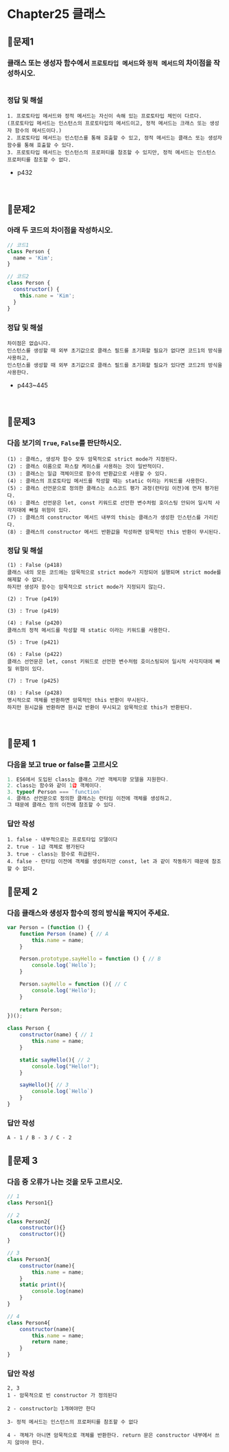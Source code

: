# Chapter25 클래스
## 📌문제1
### 클래스 또는 생성자 함수에서 `프로토타입 메서드`와 `정적 메서드`의 차이점을 작성하시오.
```
```
### 정답 및 해설
```
1. 프로토타입 메서드와 정적 메서드는 자신이 속해 있는 프로토타입 체인이 다르다.
(프로토타입 메서드는 인스턴스의 프로토타입의 메서드이고, 정적 메서드는 크래스 또는 생성자 함수의 메서드이다.)
2. 프로토타입 메서드는 인스턴스를 통해 호출할 수 있고, 정적 메서드는 클래스 또는 생성자 함수를 통해 호출할 수 있다.
3. 프로토타입 메서드는 인스턴스의 프로퍼티를 참조할 수 있지만, 정적 메서드는 인스턴스 프로퍼티를 참조할 수 없다.
```
- p432

<br>

## 📌문제2
### 아래 두 코드의 차이점을 작성하시오.
```js
// 코드1
class Person {
  name = 'Kim';
}

// 코드2
class Person {
  constructor() {
    this.name = 'Kim';
  }
}
```
### 정답 및 해설
```
차이점은 없습니다.
인스턴스를 생성할 때 외부 초기값으로 클래스 필드를 초기화할 필요가 없다면 코드1의 방식을 사용하고,
인스턴스를 생성할 때 외부 초기값으로 클래스 필드를 초기화할 필요가 있다면 코드2의 방식을 사용한다.
```
- p443~445

<br>

## 📌문제3
### 다음 보기의 `True`, `False`를 판단하시오.
```
(1) : 클래스, 생성자 함수 모두 암묵적으로 strict mode가 지정된다.
(2) : 클래스 이름으로 파스칼 케이스를 사용하는 것이 일반적이다.
(3) : 클래스는 일급 객체이므로 함수의 반환값으로 사용할 수 있다.
(4) : 클래스의 프로토타입 메서드를 작성할 때는 static 이라는 키워드를 사용한다.
(5) : 클래스 선언문으로 정의한 클래스는 소스코드 평가 과정(런타임 이전)에 먼저 평가된다.
(6) : 클래스 선언문은 let, const 키워드로 선언한 변수처럼 호이스팅 안되어 일시적 사각지대에 빠질 위험이 있다.
(7) : 클래스의 constructor 메서드 내부의 this는 클래스가 생성한 인스턴스를 가리킨다.
(8) : 클래스의 constructor 메서드 반환값을 작성하면 암묵적인 this 반환이 무시된다.
```
### 정답 및 해설
```
(1) : False (p418)
클래스 내의 모든 코드에는 암묵적으로 strict mode가 지정되어 실행되며 strict mode를 해제할 수 없다.
하지만 생성자 함수는 암묵적으로 strict mode가 지정되지 않는다.

(2) : True (p419)

(3) : True (p419)

(4) : False (p420)
클래스의 정적 메서드를 작성할 때 static 이라는 키워드를 사용한다.

(5) : True (p421)

(6) : False (p422)
클래스 선언문은 let, const 키워드로 선언한 변수처럼 호이스팅되어 일시적 사각지대에 빠질 위험이 있다.

(7) : True (p425)

(8) : False (p428)
명시적으로 객체를 반환하면 암묵적인 this 반환이 무시된다.
하지만 원시값을 반환하면 원시값 반환이 무시되고 암묵적으로 this가 반환된다.
```

<br>


## 📌문제 1
### 다음을 보고 true or false를 고르시오
```jsx
1. ES6에서 도입된 class는 클래스 기반 객체지향 모델을 지원한다.
2. class는 함수와 같이 1급 객체이다. 
3. typeof Person === `function`
4. 클래스 선언문으로 정의한 클래스는 런타임 이전에 객체를 생성하고, 
그 때문에 클래스 정의 이전에 참조할 수 있다. 
```
### 답안 작성
```
1. false - 내부적으로는 프로토타입 모델이다
2. true - 1급 객체로 평가된다
3. true - class는 함수로 취급된다. 
4. false - 런타임 이전에 객체를 생성하지만 const, let 과 같이 작동하기 때문에 참조할 수 없다. 
```

## 📌문제 2
### 다음 클래스와 생성자 함수의 정의 방식을 짝지어 주세요.
```jsx
var Person = (function () {
	function Person (name) { // A
		this.name = name;
	}

	Person.prototype.sayHello = function () { // B
		console.log(`Hello`);
	}

	Person.sayHello = function (){ // C
		console.log('Hello');
	}
	
	return Person;
})();
```

```jsx
class Person {
	constructor(name) { // 1
		this.name = name;
	}

	static sayHello(){ // 2
		console.log("Hello!");
	}

	sayHello(){ // 3
		console.log(`Hello`)
	}
}
```
### 답안 작성
```
A - 1 / B - 3 / C - 2
```

## 📌문제 3
### 다음 중 오류가 나는 것을 모두 고르시오.

```jsx
// 1
class Person1{}

// 2
class Person2{
	constructor(){}
	constructor(){}
}

// 3
class Person3{
	constructor(name){
		this.name = name;
	}
	static print(){
		console.log(name)
	}
}

// 4
class Person4{
	constructor(name){
		this.name = name;
		return name;
	}
}
```
### 답안 작성
```
2, 3
1 - 암묵적으로 빈 constructor 가 정의된다

2 - constructor는 1개여야만 한다

3- 정적 메서드는 인스턴스의 프로퍼티를 참조할 수 없다

4 - 객체가 아니면 암묵적으로 객체를 반환한다. return 문은 constructor 내부에서 쓰지 않아야 한다.
```

